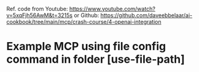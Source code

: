 Ref. code from Youtube: https://www.youtube.com/watch?v=5xqFjh56AwM&t=3215s
or Github: https://github.com/daveebbelaar/ai-cookbook/tree/main/mcp/crash-course/4-openai-integration

# Example MCP using file config command in folder [use-file-path]
